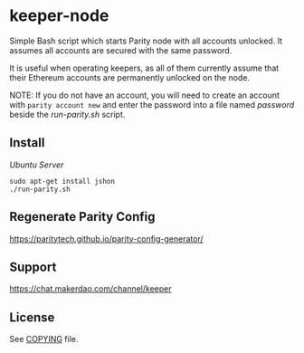 # keeper-node

Simple Bash script which starts Parity node with all accounts unlocked. It assumes all accounts
are secured with the same password.

It is useful when operating keepers, as all of them currently assume that their Ethereum accounts
are permanently unlocked on the node. 

NOTE: If you do not have an account, you will need to create an account with `parity account new` and enter the password into a file named *password* beside the *run-parity.sh* script.

 ## Install
*Ubuntu Server*
```
sudo apt-get install jshon
./run-parity.sh
```
## Regenerate Parity Config
https://paritytech.github.io/parity-config-generator/

 ## Support
<https://chat.makerdao.com/channel/keeper>

## License

See [COPYING](https://github.com/makerdao/keeper-node/blob/master/COPYING) file.
